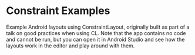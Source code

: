 # Constraint Examples
Example Android layouts using ConstraintLayout, originally built as part of a talk on good practices when using CL. Note that the app contains no code and cannot be run, but you can open it in Android Studio and see how the layouts work in the editor and play around with them.
